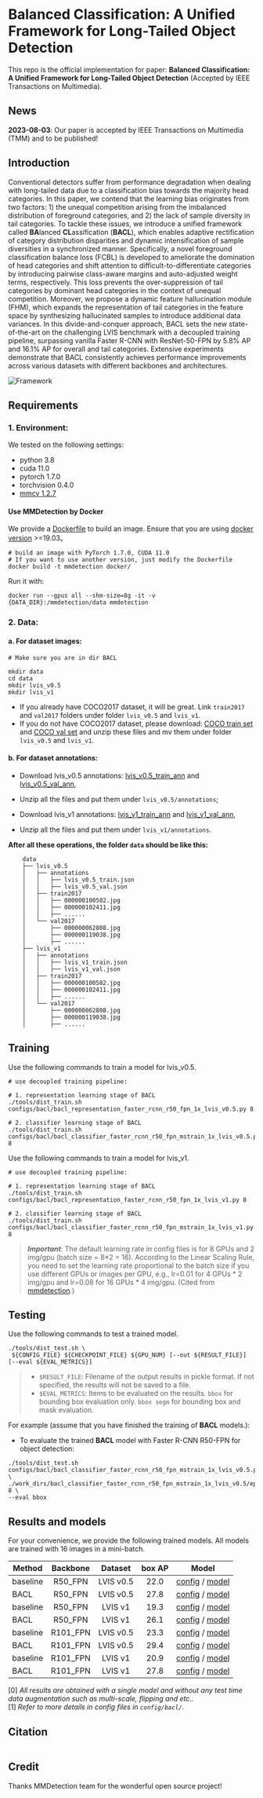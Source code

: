 # Balanced Classification: A Unified Framework for Long-Tailed Object Detection


This repo is the official implementation for paper: **Balanced Classification: A Unified Framework for Long-Tailed Object Detection** (Accepted by IEEE Transactions on Multimedia).

## News
**2023-08-03**: Our paper is accepted by IEEE Transactions on Multimedia (TMM) and to be published!

## Introduction

Conventional detectors suffer from performance degradation when dealing with long-tailed data due to a classification bias towards the majority head categories. In this paper, we contend that the learning bias originates from two factors: 1) the unequal competition arising from the imbalanced distribution of foreground categories, and 2) the lack of sample diversity in tail categories. To tackle these issues, we introduce a unified framework called **BA**lanced **CL**assification (**BACL**), which enables adaptive rectification of category distribution disparities and dynamic intensification of sample diversities in a synchronized manner. Specifically, a novel foreground classification balance loss (FCBL) is developed to ameliorate the domination of head categories and shift attention to difficult-to-differentiate categories by introducing pairwise class-aware margins and auto-adjusted weight terms, respectively. This loss prevents the over-suppression of tail categories by dominant head categories in the context of unequal competition. Moreover, we propose a dynamic feature hallucination module (FHM), which expands the representation of tail categories in the feature space by synthesizing hallucinated samples to introduce additional data variances. In this divide-and-conquer approach, BACL sets the new state-of-the-art on the challenging LVIS benchmark with a decoupled training pipeline, surpassing vanilla Faster R-CNN with ResNet-50-FPN by 5.8\% AP and 16.1\% AP for overall and tail categories. Extensive experiments demonstrate that BACL consistently achieves performance improvements across various datasets with different backbones and architectures.

![Framework](resources/pipeline.png)


## Requirements

### 1. Environment:
We tested on the following settings:

- python 3.8
- cuda 11.0
- pytorch 1.7.0
- torchvision 0.4.0
- [mmcv 1.2.7](https://github.com/open-mmlab/mmcv/tree/v1.2.7)

#### Use MMDetection by Docker

We provide a [Dockerfile](docker/Dockerfile) to build an image. Ensure that you are using [docker version](https://docs.docker.com/engine/install/) >=19.03。

```shell
# build an image with PyTorch 1.7.0, CUDA 11.0
# If you want to use another version, just modify the Dockerfile
docker build -t mmdetection docker/
```

Run it with:

```shell
docker run --gpus all --shm-size=8g -it -v {DATA_DIR}:/mmdetection/data mmdetection
```

### 2. Data:
#### a. For dataset images:

```shell=
# Make sure you are in dir BACL

mkdir data
cd data
mkdir lvis_v0.5
mkdir lvis_v1
```
    
- If you already have COCO2017 dataset, it will be great. Link `train2017` and `val2017` folders under folder `lvis_v0.5` and `lvis_v1`.
- If you do not have COCO2017 dataset, please download:
        [COCO train set](http://images.cocodataset.org/zips/train2017.zip) and 
        [COCO val set](http://images.cocodataset.org/zips/val2017.zip)
        and unzip these files and mv them under folder `lvis_v0.5` and `lvis_v1`.

#### b. For dataset annotations:
- Download lvis_v0.5 annotations:
        [lvis_v0.5_train_ann](https://s3-us-west-2.amazonaws.com/dl.fbaipublicfiles.com/LVIS/lvis_v0.5_train.json.zip) and
        [lvis_v0.5_val_ann](https://s3-us-west-2.amazonaws.com/dl.fbaipublicfiles.com/LVIS/lvis_v0.5_val.json.zip),
- Unzip all the files and put them under `lvis_v0.5/annotations`;

- Download lvis_v1 annotations:
        [lvis_v1_train_ann](https://s3-us-west-2.amazonaws.com/dl.fbaipublicfiles.com/LVIS/lvis_v1_train.json.zip) and
        [lvis_v1_val_ann](https://s3-us-west-2.amazonaws.com/dl.fbaipublicfiles.com/LVIS/lvis_v1_val.json.zip),
- Unzip all the files and put them under `lvis_v1/annotations`.

**After all these operations, the folder `data` should be like this:**
```
    data
    ├── lvis_v0.5
    │   ├── annotations
    │   │   ├── lvis_v0.5_train.json
    │   │   ├── lvis_v0.5_val.json
    │   ├── train2017
    │   │   ├── 000000100582.jpg
    │   │   ├── 000000102411.jpg
    │   │   ├── ......
    │   └── val2017
    │       ├── 000000062808.jpg
    │       ├── 000000119038.jpg
    │       ├── ......
    ├── lvis_v1
    │   ├── annotations
    │   │   ├── lvis_v1_train.json
    │   │   ├── lvis_v1_val.json
    │   ├── train2017
    │   │   ├── 000000100582.jpg
    │   │   ├── 000000102411.jpg
    │   │   ├── ......
    │   └── val2017
    │       ├── 000000062808.jpg
    │       ├── 000000119038.jpg
    │       ├── ......
```

## Training

Use the following commands to train a model for lvis_v0.5.

```train
# use decoupled training pipeline:

# 1. representation learning stage of BACL
./tools/dist_train.sh configs/bacl/bacl_representation_faster_rcnn_r50_fpn_1x_lvis_v0.5.py 8

# 2. classifier learning stage of BACL
./tools/dist_train.sh configs/bacl/bacl_classifier_faster_rcnn_r50_fpn_mstrain_1x_lvis_v0.5.py 8
```

Use the following commands to train a model for lvis_v1.

```train
# use decoupled training pipeline:

# 1. representation learning stage of BACL
./tools/dist_train.sh configs/bacl/bacl_representation_faster_rcnn_r50_fpn_1x_lvis_v1.py 8

# 2. classifier learning stage of BACL
./tools/dist_train.sh configs/bacl/bacl_classifier_faster_rcnn_r50_fpn_mstrain_1x_lvis_v1.py 8
```

> ***Important***: The default learning rate in config files is for 8 GPUs and 2 img/gpu (batch size = 8*2 = 16). According to the Linear Scaling Rule, you need to set the learning rate proportional to the batch size if you use different GPUs or images per GPU, e.g., lr=0.01 for 4 GPUs * 2 img/gpu and lr=0.08 for 16 GPUs * 4 img/gpu. (Cited from [mmdetection](https://github.com/open-mmlab/mmdetection/blob/v1.0rc0/GETTING_STARTED.md).)


## Testing

Use the following commands to test a trained model. 
```test
./tools/dist_test.sh \
 ${CONFIG_FILE} ${CHECKPOINT_FILE} ${GPU_NUM} [--out ${RESULT_FILE}] [--eval ${EVAL_METRICS}]
```

> - `$RESULT_FILE`: Filename of the output results in pickle format. If not specified, the results will not be saved to a file.
> - `$EVAL_METRICS`: Items to be evaluated on the results. `bbox` for bounding box evaluation only. `bbox segm` for bounding box and mask evaluation.

For example (assume that you have finished the training of **BACL** models.):
- To evaluate the trained **BACL** model with Faster R-CNN R50-FPN for object detection:
```eval
./tools/dist_test.sh configs/bacl/bacl_classifier_faster_rcnn_r50_fpn_mstrain_1x_lvis_v0.5.py \
./work_dirs/bacl_classifier_faster_rcnn_r50_fpn_mstrain_1x_lvis_v0.5/epoch_12.pth 8 \
--eval bbox
```


## Results and models

For your convenience, we provide the following trained models. All models are trained with 16 images in a mini-batch.

Method | Backbone | Dataset | box AP | Model
--- |:---:|:---:|:---:|:---:
baseline | R50_FPN              | LVIS v0.5 | 22.0 | [config](configs/bacl/faster_rcnn_r50_fpn_mstrain_2x_lvis_v0.5.py) / [model](https://drive.google.com/file/d/15NSUqm2udj-WTcf3zG50q2XLhVkKOuvI/view?usp=drive_link)
BACL | R50_FPN              | LVIS v0.5 | 27.8 | [config](configs/bacl/bacl_classifier_faster_rcnn_r50_fpn_mstrain_1x_lvis_v0.5.py) / [model](https://drive.google.com/file/d/1gLF5klXKD4coXvz6R6tTPJNTAn1FCf1m/view?usp=drive_link)
baseline | R50_FPN              | LVIS v1 | 19.3 | [config](configs/bacl/faster_rcnn_r50_fpn_mstrain_2x_lvis_v1.py) / [model](https://drive.google.com/file/d/1JHyXYlHCz-4qhroTKBfvZW5bjdhnvo9r/view?usp=drive_link)
BACL | R50_FPN              | LVIS v1 | 26.1 | [config](configs/bacl/bacl_classifier_faster_rcnn_r50_fpn_mstrain_1x_lvis_v1.py) / [model](https://drive.google.com/file/d/1XLPmszWrn6KxGsvIp0q6tcfPB_4ouRm3/view?usp=drive_link)
baseline | R101_FPN              | LVIS v0.5 | 23.3 | [config](configs/bacl/faster_rcnn_r101_fpn_mstrain_2x_lvis_v0.5.py) / [model](https://drive.google.com/file/d/1T3Hn5FCFaKXBtT53-_DovkSHknKjhjPm/view?usp=drive_link)
BACL | R101_FPN              | LVIS v0.5 | 29.4 | [config](configs/bacl/bacl_classifier_faster_rcnn_r101_fpn_mstrain_1x_lvis_v0.5.py) / [model](https://drive.google.com/file/d/12Zrv6Fswvdrc1sM1c4glfxi4kMbk65VC/view?usp=drive_link)
baseline | R101_FPN              | LVIS v1 | 20.9 | [config](configs/bacl/faster_rcnn_r101_fpn_mstrain_2x_lvis_v1.py) / [model](https://drive.google.com/file/d/1p6ojXvWij3BVfsGZNa8go5UE2l5qlJ4W/view?usp=drive_link)
BACL | R101_FPN              | LVIS v1 | 27.8 | [config](configs/bacl/bacl_classifier_faster_rcnn_r101_fpn_mstrain_1x_lvis_v1.py) / [model](https://drive.google.com/file/d/1gR5CyalFWegQnqC7Oa0BOn_P6rIu4_iy/view?usp=drive_link)

[0] *All results are obtained with a single model and without any test time data augmentation such as multi-scale, flipping and etc..* \
[1] *Refer to more details in config files in `config/bacl/`.*

## Citation
```citation
```

## Credit
Thanks MMDetection team for the wonderful open source project!